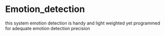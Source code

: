 # Emotion_detection
this system emotion detection is  handy and light weighted yet programmed for   adequate emotion detection  precision
